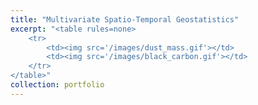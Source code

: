 ```yaml
---
title: "Multivariate Spatio-Temporal Geostatistics"
excerpt: "<table rules=none> 
	<tr> 
		<td><img src='/images/dust_mass.gif'></td> 
		<td><img src='/images/black_carbon.gif'></td> 
	</tr> 
</table>"
collection: portfolio
---
```

